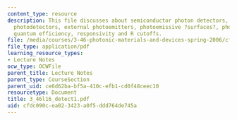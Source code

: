 ```yaml
---
content_type: resource
description: This file discusses about semiconductor photon detectors, attributes,
  photodetectors, external photoemitters, photoemissive ?surfaces?, photomultipliers,
  quantum efficiency, responsivity and R cutoffs.
file: /media/courses/3-46-photonic-materials-and-devices-spring-2006/cfdc090cea023423a0f5ddd764de745a_3_46l16_detect1.pdf
file_type: application/pdf
learning_resource_types:
- Lecture Notes
ocw_type: OCWFile
parent_title: Lecture Notes
parent_type: CourseSection
parent_uid: ce6d62ba-bf5a-410c-efb1-cd0f48ceec10
resourcetype: Document
title: 3_46l16_detect1.pdf
uid: cfdc090c-ea02-3423-a0f5-ddd764de745a
---
```

